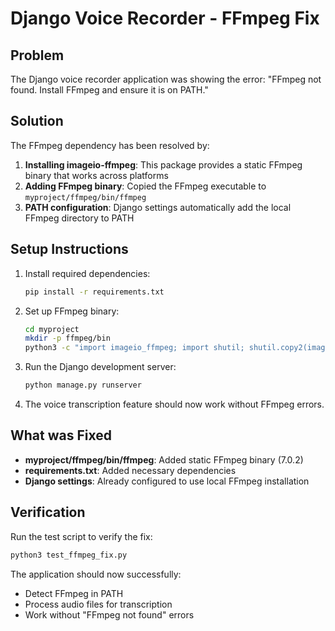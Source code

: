 # Django Voice Recorder - FFmpeg Fix

## Problem
The Django voice recorder application was showing the error: "FFmpeg not found. Install FFmpeg and ensure it is on PATH."

## Solution
The FFmpeg dependency has been resolved by:

1. **Installing imageio-ffmpeg**: This package provides a static FFmpeg binary that works across platforms
2. **Adding FFmpeg binary**: Copied the FFmpeg executable to `myproject/ffmpeg/bin/ffmpeg`
3. **PATH configuration**: Django settings automatically add the local FFmpeg directory to PATH

## Setup Instructions

1. Install required dependencies:
   ```bash
   pip install -r requirements.txt
   ```

2. Set up FFmpeg binary:
   ```bash
   cd myproject
   mkdir -p ffmpeg/bin
   python3 -c "import imageio_ffmpeg; import shutil; shutil.copy2(imageio_ffmpeg.get_ffmpeg_exe(), 'ffmpeg/bin/ffmpeg')"
   ```

3. Run the Django development server:
   ```bash
   python manage.py runserver
   ```

4. The voice transcription feature should now work without FFmpeg errors.

## What was Fixed

- **myproject/ffmpeg/bin/ffmpeg**: Added static FFmpeg binary (7.0.2)
- **requirements.txt**: Added necessary dependencies
- **Django settings**: Already configured to use local FFmpeg installation

## Verification

Run the test script to verify the fix:
```bash
python3 test_ffmpeg_fix.py
```

The application should now successfully:
- Detect FFmpeg in PATH
- Process audio files for transcription
- Work without "FFmpeg not found" errors